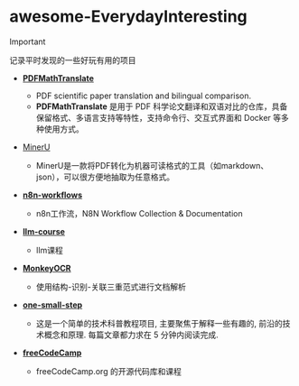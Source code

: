 # awesome-EverydayInteresting
> [!IMPORTANT]
>
> 记录平时发现的一些好玩有用的项目

+ **[PDFMathTranslate](https://github.com/Byaidu/PDFMathTranslate)**
  + PDF scientific paper translation and bilingual comparison.
  + **PDFMathTranslate** 是用于 PDF 科学论文翻译和双语对比的仓库，具备保留格式、多语言支持等特性，支持命令行、交互式界面和 Docker 等多种使用方式。
+ [MinerU](https://github.com/opendatalab/MinerU)
    + MinerU是一款将PDF转化为机器可读格式的工具（如markdown、json），可以很方便地抽取为任意格式。
+ **[n8n-workflows](https://github.com/Zie619/n8n-workflows)**
    + n8n工作流，N8N Workflow Collection & Documentation
+ **[llm-course](https://github.com/mlabonne/llm-course)**
    + llm课程
+ **[MonkeyOCR](https://github.com/Yuliang-Liu/MonkeyOCR)**
    + 使用结构-识别-关联三重范式进行文档解析
+ **[one-small-step](https://github.com/karminski/one-small-step)**
    + 这是一个简单的技术科普教程项目, 主要聚焦于解释一些有趣的, 前沿的技术概念和原理. 每篇文章都力求在 5 分钟内阅读完成.

+ **[freeCodeCamp](https://github.com/freeCodeCamp/freeCodeCamp)**
    + freeCodeCamp.org 的开源代码库和课程


